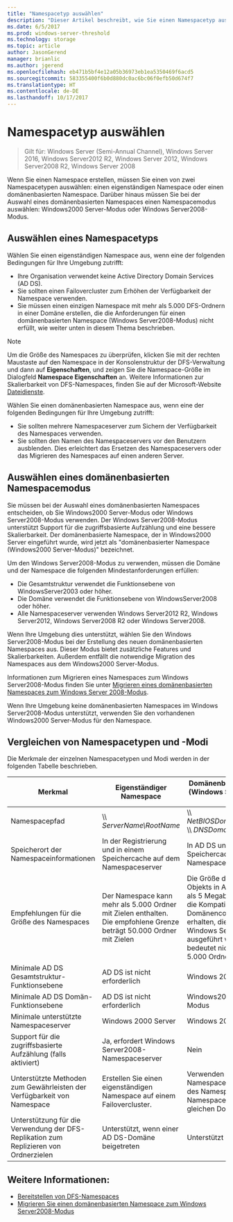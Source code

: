 ```yaml
---
title: "Namespacetyp auswählen"
description: "Dieser Artikel beschreibt, wie Sie einen Namespacetyp auswählen."
ms.date: 6/5/2017
ms.prod: windows-server-threshold
ms.technology: storage
ms.topic: article
author: JasonGerend
manager: brianlic
ms.author: jgerend
ms.openlocfilehash: eb471b5bf4e12a05b36973eb1ea5350469f6acd5
ms.sourcegitcommit: 583355400f6b0d880dc0ac6bc06f0efb50d674f7
ms.translationtype: HT
ms.contentlocale: de-DE
ms.lasthandoff: 10/17/2017
---
```

# <a name="choose-a-namespace-type"></a>Namespacetyp auswählen

> Gilt für: Windows Server (Semi-Annual Channel), Windows Server 2016, Windows Server2012 R2, Windows Server 2012, Windows Server2008 R2, Windows Server 2008

Wenn Sie einen Namespace erstellen, müssen Sie einen von zwei Namespacetypen auswählen: einen eigenständigen Namespace oder einen domänenbasierten Namespace. Darüber hinaus müssen Sie bei der Auswahl eines domänenbasierten Namespaces einen Namespacemodus auswählen: Windows2000 Server-Modus oder Windows Server2008-Modus.

## <a name="choosing-a-namespace-type"></a>Auswählen eines Namespacetyps

Wählen Sie einen eigenständigen Namespace aus, wenn eine der folgenden Bedingungen für Ihre Umgebung zutrifft:

-   Ihre Organisation verwendet keine Active Directory Domain Services (AD DS).
-   Sie sollten einen Failovercluster zum Erhöhen der Verfügbarkeit der Namespace verwenden.
-   Sie müssen einen einzigen Namespace mit mehr als 5.000 DFS-Ordnern in einer Domäne erstellen, die die Anforderungen für einen domänenbasierten Namespace (Windows Server2008-Modus) nicht erfüllt, wie weiter unten in diesem Thema beschrieben.

> [!NOTE]
> Um die Größe des Namespaces zu überprüfen, klicken Sie mit der rechten Maustaste auf den Namespace in der Konsolenstruktur der DFS-Verwaltung und dann auf **Eigenschaften**, und zeigen Sie die Namespace-Größe im Dialogfeld **Namespace Eigenschaften** an. Weitere Informationen zur Skalierbarkeit von DFS-Namespaces, finden Sie auf der Microsoft-Website [Dateidienste](https://technet.microsoft.com/library/cc771548.aspx).

Wählen Sie einen domänenbasierten Namespace aus, wenn eine der folgenden Bedingungen für Ihre Umgebung zutrifft:

-   Sie sollten mehrere Namespaceserver zum Sichern der Verfügbarkeit des Namespaces verwenden.
-   Sie sollten den Namen des Namespaceservers vor den Benutzern ausblenden. Dies erleichtert das Ersetzen des Namespaceservers oder das Migrieren des Namespaces auf einen anderen Server.

## <a name="choosing-a-domain-based-namespace-mode"></a>Auswählen eines domänenbasierten Namespacemodus

Sie müssen bei der Auswahl eines domänenbasierten Namespaces entscheiden, ob Sie Windows2000 Server-Modus oder Windows Server2008-Modus verwenden. Der Windows Server2008-Modus unterstützt Support für die zugriffsbasierte Aufzählung und eine bessere Skalierbarkeit. Der domänenbasierte Namespace, der in Windows2000 Server eingeführt wurde, wird jetzt als "domänenbasierter Namespace (Windows2000 Server-Modus)" bezeichnet.

Um den Windows Server2008-Modus zu verwenden, müssen die Domäne und der Namespace die folgenden Mindestanforderungen erfüllen:

-   Die Gesamtstruktur verwendet die Funktionsebene von WindowsServer2003 oder höher.
-   Die Domäne verwendet die Funktionsebene von WindowsServer2008 oder höher.
-   Alle Namespaceserver verwenden Windows Server2012 R2, Windows Server2012, Windows Server2008 R2 oder Windows Server2008.

Wenn Ihre Umgebung dies unterstützt, wählen Sie den Windows Server2008-Modus bei der Erstellung des neuen domänenbasierten Namespaces aus. Dieser Modus bietet zusätzliche Features und Skalierbarkeiten. Außerdem entfällt die notwendige Migration des Namespaces aus dem Windows2000 Server-Modus.

Informationen zum Migrieren eines Namespaces zum Windows Server2008-Modus finden Sie unter [Migrieren eines domänenbasierten Namespaces zum Windows Server 2008-Modus](migrate-a-domain-based-namespace-to-windows-server-2008-mode.md).

Wenn Ihre Umgebung keine domänenbasierten Namespaces im Windows Server2008-Modus unterstützt, verwenden Sie den vorhandenen Windows2000 Server-Modus für den Namespace.

## <a name="comparing-namespace-types-and-modes"></a>Vergleichen von Namespacetypen und -Modi

Die Merkmale der einzelnen Namespacetypen und Modi werden in der folgenden Tabelle beschrieben.

|Merkmal|Eigenständiger Namespace|Domänenbasierter Namespace (Windows Server2000 Server-Modus) |Domänenbasierter Namespace (Windows Server2008 Server Modus) | 
|---|---|---|---|
|Namespacepfad|\\\ *ServerName\RootName* |\\\ *NetBIOSDomainName\RootName* <br />\\\ *DNSDomainName\RootName*|\\\ *NetBIOSDomainName\RootName* <br /> \\\ *DNSDomainName\RootName*|
|Speicherort der Namespaceinformationen|In der Registrierung und in einem Speichercache auf dem Namespaceserver|In AD DS und in einem Speichercache auf jedem Namespaceserver|In AD DS und in einem Speichercache auf jedem Namespaceserver|
|Empfehlungen für die Größe des Namespaces|Der Namespace kann mehr als 5.000 Ordner mit Zielen enthalten. Die empfohlene Grenze beträgt 50.000 Ordner mit Zielen|Die Größe des Namespace-Objekts in AD DS sollte geringer als 5 Megabyte (MB) sein, um die Kompatibilität mit Domänencontrollern aufrecht zu erhalten, die nicht unter Windows Server2008 ausgeführt werden. Dies bedeutet nicht mehr als ca. 5.000 Ordner mit Zielen.|Der Namespace kann mehr als 5.000 Ordner mit Zielen enthalten. Die empfohlene Grenze beträgt 50.000 Ordner mit Zielen |
|Minimale AD DS Gesamtstruktur-Funktionsebene|AD DS ist nicht erforderlich|Windows 2000|Windows Server 2003|
|Minimale AD DS Domän-Funktionsebene|AD DS ist nicht erforderlich|Windows2000 im gemischten Modus|Windows Server 2008|
|Minimale unterstützte Namespaceserver|Windows 2000 Server|Windows 2000 Server|Windows Server 2008|
|Support für die zugriffsbasierte Aufzählung (falls aktiviert)|Ja, erfordert Windows Server2008-Namespaceserver|Nein|Ja|
|Unterstützte Methoden zum Gewährleisten der Verfügbarkeit von Namespace|Erstellen Sie einen eigenständigen Namespace auf einem Failovercluster.|Verwenden Sie mehrerer Namespaceserver zum Hosten des Namespace. (Die Namespaceserver müssen in der gleichen Domäne sein.)|Verwenden Sie mehrerer Namespaceserver zum Hosten des Namespace. (Die Namespaceserver müssen in der gleichen Domäne sein.)|
|Unterstützung für die Verwendung der DFS-Replikation zum Replizieren von Ordnerzielen|Unterstützt, wenn einer AD DS-Domäne beigetreten|Unterstützt|Unterstützt|

## <a name="see-also"></a>Weitere Informationen:

-   [Bereitstellen von DFS-Namespaces](deploying-dfs-namespaces.md)
-   [Migrieren Sie einen domänenbasierten Namespace zum Windows Server2008-Modus](migrate-a-domain-based-namespace-to-windows-server-2008-mode.md)


